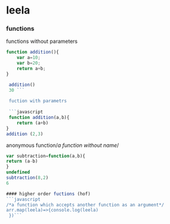 # leela

### functions
functions without parameters
```javascript
function addition(){
    var a=10;
    var b=20;
    return a+b;
}

 addition()
 30 ```
 
 fuction with parametrs
 
 ```javascript
 function addition(a,b){
    return (a+b)
}
addition (2,3)
```

anonymous function/*a function without name*/

```javascript
var subtraction=function(a,b){
return (a-b)
}
undefined
subtraction(8,2)
6

#### higher order fuctions (hof)
```javascript
/*a function which accepts another function as an argument*/
arr.map(leela)=>{console.log(leela)
 })```
